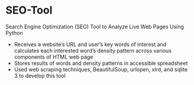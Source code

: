 # SEO-Tool
Search Engine Optimization (SEO) Tool to Analyze Live Web Pages Using Python

- Receives a website’s URL and user’s key words of interest and calculates each interested word’s density pattern across various components of HTML web page
- Stores results of words and density patterns in accessible spreadsheet
- Used web scraping techniques, BeautifulSoup, urlopen, xlrd, and sqlite 3 to develop this tool
